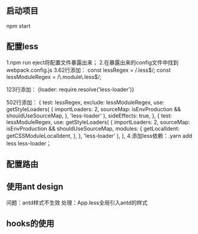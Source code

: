 ## 启动项目
npm start

## 配置less
1.npm run eject将配置文件暴露出来；
2.在暴露出来的config文件中找到webpack.config.js
3.62行添加：
const lessRegex = /\.less$/;
const lessModuleRegex = /\.module\.less$/;

123行添加：
{loader: require.resolve('less-loader')}

502行添加：
 {
              test: lessRegex,
              exclude: lessModuleRegex,
              use: getStyleLoaders(
              {
                  importLoaders: 2,
                  sourceMap: isEnvProduction && shouldUseSourceMap,
              },
              'less-loader'
              ),
              sideEffects: true,
          },
          {
              test: lessModuleRegex,
              use: getStyleLoaders(
              {
                  importLoaders: 2,
                  sourceMap: isEnvProduction && shouldUseSourceMap,
                  modules: {
                  getLocalIdent: getCSSModuleLocalIdent,
                  },
              },
              'less-loader'
              ),
          },
4.添加less依赖：.yarn add less less-loader；

## 配置路由


## 使用ant design 
问题：antd样式不生效
处理：App.less全局引入antd的样式

## hooks的使用